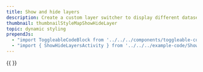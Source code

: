 ```yaml
---
title: Show and hide layers
description: Create a custom layer switcher to display different datasets.
thumbnail: thumbnailStyleMapShowHideLayer
topic: dynamic styling
prependJs:
  - "import ToggleableCodeBlock from '../../../components/toggleable-code-block'"
  - "import { ShowHideLayersActivity } from '../../../example-code/ShowHideLayersActivity.js'"
---
```


<!-- Any notes about this example would go here.  -->

{{
  <ToggleableCodeBlock 
    codeSnippet={ShowHideLayersActivity}
  />
}}

